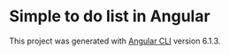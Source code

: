 # Simple to do list in Angular

This project was generated with [Angular CLI](https://github.com/angular/angular-cli) version 6.1.3.